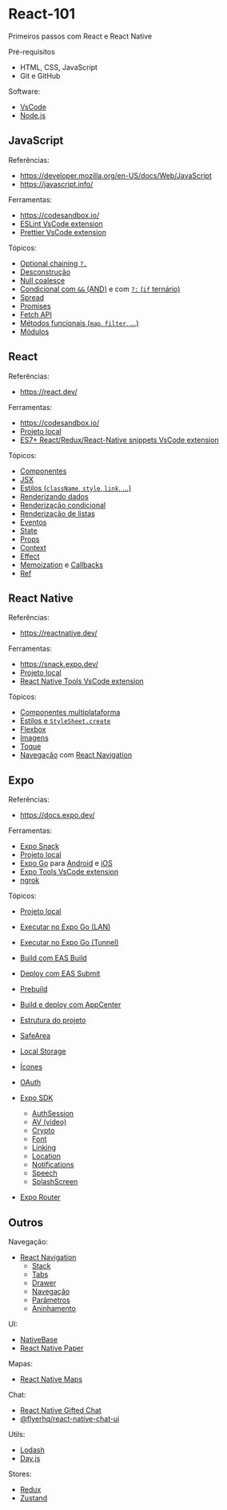 # React-101

Primeiros passos com React e React Native

Pré-requisitos

- HTML, CSS, JavaScript
- Git e GitHub

Software:

- [VsCode](https://code.visualstudio.com/download)
- [Node.js](https://nodejs.org/)

## JavaScript

Referências:

- https://developer.mozilla.org/en-US/docs/Web/JavaScript
- https://javascript.info/

Ferramentas:

- https://codesandbox.io/
- [ESLint VsCode extension](https://marketplace.visualstudio.com/items?itemName=dbaeumer.vscode-eslint)
- [Prettier VsCode extension](https://marketplace.visualstudio.com/items?itemName=esbenp.prettier-vscode)

Tópicos:

- [Optional chaining `?.`](https://javascript.info/optional-chaining)
- [Desconstrução](https://javascript.info/destructuring-assignment)
- [Null coalesce](https://javascript.info/nullish-coalescing-operator)
- [Condicional com `&&` (AND)](https://javascript.info/logical-operators#and-finds-the-first-falsy-value) e com [`?:` (`if` ternário)](https://javascript.info/ifelse#conditional-operator)
- [Spread](https://javascript.info/rest-parameters-spread)
- [Promises](https://javascript.info/promise-basics)
- [Fetch API](https://javascript.info/fetch)
- [Métodos funcionais (`map`, `filter`, ...)](https://javascript.info/array-methods)
- [Módulos](https://javascript.info/modules-intro)

## React

Referências:

- https://react.dev/

Ferramentas:

- https://codesandbox.io/
- [Projeto local](https://react.dev/learn/start-a-new-react-project)
- [ES7+ React/Redux/React-Native snippets VsCode extension](https://marketplace.visualstudio.com/items?itemName=dsznajder.es7-react-js-snippets)

Tópicos:

- [Componentes](https://react.dev/learn#components)
- [JSX](https://react.dev/learn#writing-markup-with-jsx)
- [Estilos (`className`, `style`, `link`, ...)](https://react.dev/learn#adding-styles)
- [Renderizando dados](https://react.dev/learn#displaying-data)
- [Renderização condicional](https://react.dev/learn#conditional-rendering)
- [Renderização de listas](https://react.dev/learn#rendering-lists)
- [Eventos](https://react.dev/learn#responding-to-events)
- [State](https://react.dev/learn#updating-the-screen)
- [Props](https://react.dev/learn#sharing-data-between-components)
- [Context](https://react.dev/learn/passing-data-deeply-with-context)
- [Effect](https://react.dev/reference/react/useEffect)
- [Memoization](https://react.dev/reference/react/useMemo) e [Callbacks](https://react.dev/reference/react/useCallback)
- [Ref](https://react.dev/reference/react/useRef)

## React Native

Referências:

- https://reactnative.dev/

Ferramentas:

- https://snack.expo.dev/
- [Projeto local](https://reactnative.dev/docs/environment-setup)
- [React Native Tools VsCode extension](https://marketplace.visualstudio.com/items?itemName=msjsdiag.vscode-react-native)

Tópicos:

- [Componentes multiplataforma](https://reactnative.dev/docs/components-and-apis)
- [Estilos e `StyleSheet.create`](https://reactnative.dev/docs/style)
- [Flexbox](https://reactnative.dev/docs/flexbox)
- [Imagens](https://reactnative.dev/docs/images)
- [Toque](https://reactnative.dev/docs/handling-touches)
- [Navegação](https://reactnative.dev/docs/navigation) com [React Navigation](https://reactnavigation.org/docs/getting-started)

## Expo

Referências:

- https://docs.expo.dev/

Ferramentas:

- [Expo Snack](https://snack.expo.dev/)
- [Projeto local](https://docs.expo.dev/get-started/installation/)
- [Expo Go](https://docs.expo.dev/get-started/expo-go/) para [Android](https://play.google.com/store/apps/details?id=host.exp.exponent) e [iOS](https://apps.apple.com/app/expo-go/id982107779)
- [Expo Tools VsCode extension](https://marketplace.visualstudio.com/items?itemName=expo.vscode-expo-tools)
- [ngrok](https://ngrok.com/)

Tópicos:

- [Projeto local](https://docs.expo.dev/get-started/installation/)
- [Executar no Expo Go (LAN)](https://docs.expo.dev/get-started/expo-go/)
- [Executar no Expo Go (Tunnel)](https://docs.expo.dev/more/expo-cli/#tunneling)
- [Build com EAS Build](https://docs.expo.dev/develop/development-builds/introduction/)
- [Deploy com EAS Submit](https://docs.expo.dev/submit/introduction/)
- [Prebuild](https://docs.expo.dev/more/expo-cli/#prebuild)
- [Build e deploy com AppCenter](https://learn.microsoft.com/pt-br/appcenter/)

- [Estrutura do projeto](https://docs.expo.dev/develop/project-structure/)
- [SafeArea](https://docs.expo.dev/develop/user-interface/safe-areas/)
- [Local Storage](https://docs.expo.dev/develop/user-interface/store-data/)
- [Ícones](https://docs.expo.dev/guides/icons/)
- [OAuth](https://docs.expo.dev/guides/authentication/)

- [Expo SDK](https://docs.expo.dev/versions/latest/)

  - [AuthSession](https://docs.expo.dev/versions/latest/sdk/auth-session/)
  - [AV (vídeo)](https://docs.expo.dev/versions/latest/sdk/av/)
  - [Crypto](https://docs.expo.dev/versions/latest/sdk/crypto/)
  - [Font](https://docs.expo.dev/versions/latest/sdk/font/)
  - [Linking](https://docs.expo.dev/versions/latest/sdk/linking/)
  - [Location](https://docs.expo.dev/versions/latest/sdk/location/)
  - [Notifications](https://docs.expo.dev/versions/latest/sdk/notifications/)
  - [Speech](https://docs.expo.dev/versions/latest/sdk/speech/)
  - [SplashScreen](https://docs.expo.dev/versions/latest/sdk/splash-screen/)

- [Expo Router](https://docs.expo.dev/guides/routing-and-navigation/)

## Outros

Navegação:

- [React Navigation](https://reactnavigation.org/docs/getting-started)
  - [Stack](https://reactnavigation.org/docs/native-stack-navigator)
  - [Tabs](https://reactnavigation.org/docs/bottom-tab-navigator)
  - [Drawer](https://reactnavigation.org/docs/drawer-navigator)
  - [Navegação](https://reactnavigation.org/docs/navigating)
  - [Parâmetros](https://reactnavigation.org/docs/params)
  - [Aninhamento](https://reactnavigation.org/docs/nesting-navigators)

UI:

- [NativeBase](https://docs.nativebase.io/)
- [React Native Paper](https://callstack.github.io/react-native-paper/docs/guides/getting-started)

Mapas:

- [React Native Maps](https://github.com/react-native-maps/react-native-maps)

Chat:

- [React Native Gifted Chat](https://github.com/FaridSafi/react-native-gifted-chat)
- [@flyerhq/react-native-chat-ui](https://github.com/flyerhq/react-native-chat-ui)

Utils:

- [Lodash](https://lodash.com/docs)
- [Day.js](https://day.js.org/)

Stores:

- [Redux](https://redux.js.org/)
- [Zustand](https://zustand-demo.pmnd.rs/)
